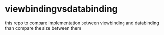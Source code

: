 # viewbindingvsdatabinding
this repo to compare implementation between viewbinding and databinding than compare the size between them
